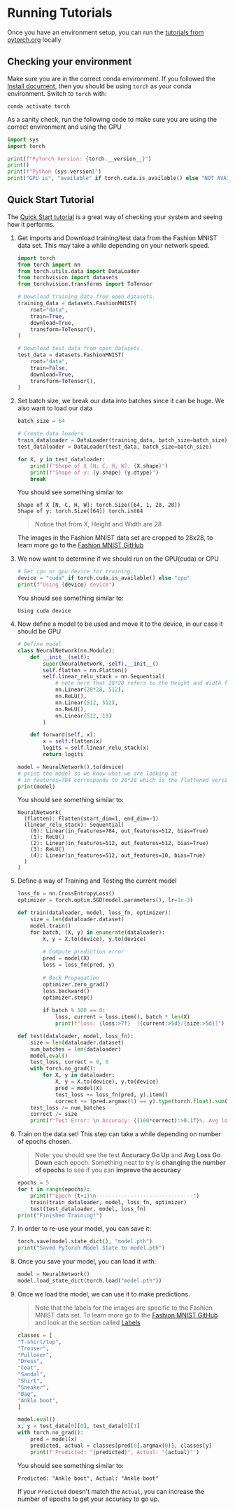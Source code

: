 # Running Tutorials

Once you have an environment setup, you can run the [tutorials from pytorch.org](https://pytorch.org/tutorials/beginner/basics/intro.html) locally

## Checking your environment

Make sure you are in the correct conda environment. If you followed the [Install document](install.md), then you should be using `torch` as your conda environment. Switch to `torch` with:

```shell
conda activate torch
```

As a sanity check, run the following code to make sure you are using the correct environment and using the GPU

```python
import sys
import torch

print(f"PyTorch Version: {torch.__version__}")
print()
print(f"Python {sys.version}")
print("GPU is", "available" if torch.cuda.is_available() else "NOT AVAILABLE")
```

## Quick Start Tutorial

The [Quick Start tutorial](https://pytorch.org/tutorials/beginner/basics/quickstart_tutorial.html) is a great way of checking your system and seeing how it performs.

1. Get imports and Download training/test data from the Fashion MNIST data set. This may take a while depending on your network speed.  

    ```python
    import torch
    from torch import nn
    from torch.utils.data import DataLoader
    from torchvision import datasets
    from torchvision.transforms import ToTensor
    
    # Download training data from open datasets.
    training_data = datasets.FashionMNIST(
        root="data",
        train=True,
        download=True,
        transform=ToTensor(),
    )
    
    # Download test data from open datasets.
    test_data = datasets.FashionMNIST(
        root="data",
        train=False,
        download=True,
        transform=ToTensor(),
    )
    ```

2. Set batch size, we break our data into batches since it can be huge. We also want to load our data

    ```python
    batch_size = 64

    # Create data loaders
    train_dataloader = DataLoader(training_data, batch_size=batch_size)
    test_dataloader = DataLoader(test_data, batch_size=batch_size)
    
    for X, y in test_dataloader:
        print(f"Shape of X [N, C, H, W]: {X.shape}")
        print(f"Shape of y: {y.shape} {y.dtype}")
        break
    ```

    You should see something similar to:

    ```shell
    Shape of X [N, C, H, W]: torch.Size([64, 1, 28, 28])
    Shape of y: torch.Size([64]) torch.int64
    ```

    > Notice that from X, Height and Width are 28  

    The images in the Fashion MNIST data set are cropped to 28x28, to learn more go to the [Fashion MNIST GitHub](https://github.com/zalandoresearch/fashion-mnist)  

3. We now want to determine if we should run on the GPU(cuda) or CPU

    ```python
    # Get cpu or gpu device for training.
    device = "cuda" if torch.cuda.is_available() else "cpu"
    print(f"Using {device} device")
    ```

    You should see something similar to:

    ```shell
    Using cuda device
    ```

4. Now define a model to be used and move it to the device, in our case it should be GPU

    ```python
    # Define model
    class NeuralNetwork(nn.Module):
        def __init__(self):
            super(NeuralNetwork, self).__init__()
            self.flatten = nn.Flatten()
            self.linear_relu_stack = nn.Sequential(
                # note here that 28*28 refers to the Height and Width from above
                nn.Linear(28*28, 512),
                nn.ReLU(),
                nn.Linear(512, 512),
                nn.ReLU(),
                nn.Linear(512, 10)
            )
    
        def forward(self, x):
            x = self.flatten(x)
            logits = self.linear_relu_stack(x)
            return logits
    
    model = NeuralNetwork().to(device)
    # print the model so we know what we are looking at
    # in_features=784 corresponds to 28*28 which is the flattened version of 28*28 of our image
    print(model)
    ```

    You should see something similar to:

    ```shell
    NeuralNetwork(
      (flatten): Flatten(start_dim=1, end_dim=-1)
      (linear_relu_stack): Sequential(
        (0): Linear(in_features=784, out_features=512, bias=True)
        (1): ReLU()
        (2): Linear(in_features=512, out_features=512, bias=True)
        (3): ReLU()
        (4): Linear(in_features=512, out_features=10, bias=True)
      )
    )    
    ```

5. Define a way of Training and Testing the current model

    ```python
    loss_fn = nn.CrossEntropyLoss()
    optimizer = torch.optim.SGD(model.parameters(), lr=1e-3)
    
    def train(dataloader, model, loss_fn, optimizer):
        size = len(dataloader.dataset)
        model.train()
        for batch, (X, y) in enumerate(dataloader):
            X, y = X.to(device), y.to(device)
            
            # Compute prediction error
            pred = model(X)
            loss = loss_fn(pred, y)
            
            # Back Propagation
            optimizer.zero_grad()
            loss.backward()
            optimizer.step()
            
            if batch % 100 == 0:
                loss, current = loss.item(), batch * len(X)
                print(f"loss: {loss:>7f}  [{current:>5d}/{size:>5d}]")

    def test(dataloader, model, loss_fn):
        size = len(dataloader.dataset)
        num_batches = len(dataloader)
        model.eval()
        test_loss, correct = 0, 0
        with torch.no_grad():
            for X, y in dataloader:
                X, y = X.to(device), y.to(device)
                pred = model(X)
                test_loss += loss_fn(pred, y).item()
                correct += (pred.argmax(1) == y).type(torch.float).sum().item()
        test_loss /= num_batches
        correct /= size
        print(f"Test Error: \n Accuracy: {(100*correct):>0.1f}%, Avg loss: {test_loss:>8f} \n")
    ```

6. Train on the data set! This step can take a while depending on number of epochs chosen.

    > Note: you should see the test **Accuracy Go Up** and **Avg Loss Go Down** each epoch.  Something neat to try is **changing the number of epochs** to see if you can **improve the accuracy**

    ```python
    epochs = 5
    for t in range(epochs):
        print(f"Epoch {t+1}\n-------------------------------")
        train(train_dataloader, model, loss_fn, optimizer)
        test(test_dataloader, model, loss_fn)
    print("Finished Training!")
    ```

7. In order to re-use your model, you can save it:

    ```python
    torch.save(model.state_dict(), "model.pth")
    print("Saved PyTorch Model State to model.pth")
    ```

8. Once you save your model, you can load it with:

    ```python
    model = NeuralNetwork()
    model.load_state_dict(torch.load("model.pth"))
    ```

9. Once we load the model, we can use it to make predictions.

    > Note that the labels for the images are specific to the Fashion MNIST data set. To learn more go to the [Fashion MNIST GitHub](https://github.com/zalandoresearch/fashion-mnist) and look at the section called [Labels](https://github.com/zalandoresearch/fashion-mnist#labels)

    ```python
    classes = [
    "T-shirt/top",
    "Trouser",
    "Pullover",
    "Dress",
    "Coat",
    "Sandal",
    "Shirt",
    "Sneaker",
    "Bag",
    "Ankle boot",
    ]

    model.eval()
    x, y = test_data[0][0], test_data[0][1]
    with torch.no_grad():
        pred = model(x)
        predicted, actual = classes[pred[0].argmax(0)], classes[y]
        print(f'Predicted: "{predicted}", Actual: "{actual}"')
    ```

    You should see something similar to:

    ```shell
    Predicted: "Ankle boot", Actual: "Ankle boot"
    ```

    If your `Predicted` doesn't match the `Actual`, you can increase the number of epochs to get your accuracy to go up.
